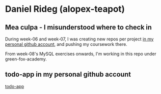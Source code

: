# Daniel Rideg (alopex-teapot)

## Mea culpa - I misunderstood where to check in

During week-06 and week-07, I was creating new repos per project [in my personal github account](https://github.com/danielthestranger?tab=repositories), and pushing my coursework there.

From week-08's MySQL exercises onwards, I'm working in this repo under green-fox-academy.

## todo-app in my personal github account

[todo-app](https://github.com/danielthestranger/todo-app)
